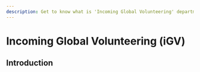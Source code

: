 ```yaml
---
description: Get to know what is 'Incoming Global Volunteering' department.
---
```


# Incoming Global Volunteering \(iGV\)

## Introduction

